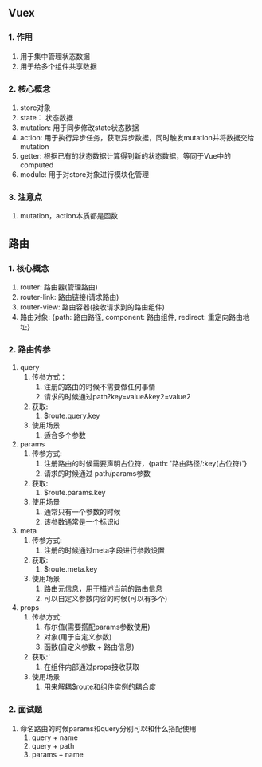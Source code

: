 ## Vuex
### 1. 作用
 1. 用于集中管理状态数据
 2. 用于给多个组件共享数据
### 2. 核心概念
 1. store对象
 2. state： 状态数据
 3. mutation: 用于同步修改state状态数据
 4. action: 用于执行异步任务，获取异步数据，同时触发mutation并将数据交给mutation
 5. getter: 根据已有的状态数据计算得到新的状态数据，等同于Vue中的computed
 6. module: 用于对store对象进行模块化管理
 
### 3. 注意点
 1. mutation，action本质都是函数
 
## 路由
### 1. 核心概念
 1. router: 路由器(管理路由)
 2. router-link: 路由链接(请求路由)
 3. router-view: 路由容器(接收请求到的路由组件)
 4. 路由对象: {path: 路由路径, component: 路由组件, redirect: 重定向路由地址}
 
 
### 2. 路由传参
 1. query
    1. 传参方式：
        1. 注册的路由的时候不需要做任何事情
        2. 请求的时候通过path?key=value&key2=value2
    2. 获取:
        1. $route.query.key
    3. 使用场景
        1. 适合多个参数
 2. params
    1. 传参方式:
        1. 注册路由的时候需要声明占位符，{path: '路由路径/:key(占位符)'}
        2. 请求的时候通过 path/params参数
    2. 获取:
        1. $route.params.key
    3. 使用场景
        1. 通常只有一个参数的时候
        2. 该参数通常是一个标识id
 3. meta
    1. 传参方式:
        1. 注册的时候通过meta字段进行参数设置
    2. 获取:
        1. $route.meta.key
    3. 使用场景
        1. 路由元信息，用于描述当前的路由信息
        2. 可以自定义参数内容的时候(可以有多个)
 4. props
    1. 传参方式:
        1. 布尔值(需要搭配params参数使用)
        2. 对象(用于自定义参数)
        3. 函数(自定义参数 + 路由信息)
    2. 获取:'
        1. 在组件内部通过props接收获取
    3. 使用场景
        1. 用来解耦$route和组件实例的耦合度
 
 
 
 
 
 
 
 
 
 
 
 
### 2. 面试题
 1. 命名路由的时候params和query分别可以和什么搭配使用
    1. query + name
    2. query + path
    3. params + name
 
 
 
 

